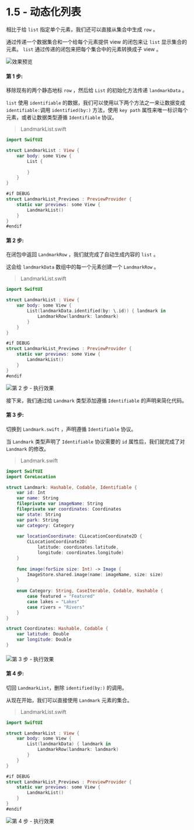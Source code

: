 # 1.5 - 动态化列表

相比于给 `list` 指定单个元素，我们还可以直接从集合中生成 `row` 。

通过传递一个数据集合和一个给每个元素提供 view 的闭包来让 `list` 显示集合的元素。 `list` 通过传递的闭包来把每个集合中的元素转换成子 view 。

![&#x6548;&#x679C;&#x9884;&#x89C8;](../../../.gitbook/assets/image%20%2817%29.png)

#### 第 1 步:

移除现有的两个静态地标 `row` ，然后给 `List` 的初始化方法传递 `landmarkData` 。

`list` 使用 `identifiable` 的数据，我们可以使用以下两个方法之一来让数据变成 `identifiable:`调用 `identified(by:)` 方法，使用 `key path` 属性来唯一标识每个元素，或者让数据类型遵循 `Identifiable` 协议。

> LandmarkList.swift

```swift
import SwiftUI

struct LandmarkList : View {
    var body: some View {
        List {
        
        }
    }
}

#if DEBUG
struct LandmarkList_Previews : PreviewProvider {
    static var previews: some View {
        LandmarkList()
    }
}
#endif
```

#### 第 2 步: 

在闭包中返回 `LandmarkRow` ，我们就完成了自动生成内容的 `list` 。

这会给 `landmarkData` 数组中的每一个元素创建一个 `LandmarkRow` 。

> LandmarkList.swift

```swift
import SwiftUI

struct LandmarkList : View {
    var body: some View {
        List(landmarkData.identified(by: \.id)) { landmark in
            LandmarkRow(landmark: landmark)
        }
    }
}

#if DEBUG
struct LandmarkList_Previews : PreviewProvider {
    static var previews: some View {
        LandmarkList()
    }
}
#endif
```

![&#x7B2C; 2 &#x6B65; - &#x6267;&#x884C;&#x6548;&#x679C;](../../../.gitbook/assets/image%20%284%29.png)

接下来，我们通过给 `Landmark` 类型添加遵循 `Identifiable` 的声明来简化代码。

#### 第 3 步:

切换到 `Landmark.swift` ，声明遵循 `Identifiable` 协议。

当 `Landmark` 类型声明了 `Identifiable` 协议需要的 `id` 属性后，我们就完成了对 `Landmark` 的修改。

> Landmark.swift

```swift
import SwiftUI
import CoreLocation

struct Landmark: Hashable, Codable, Identifiable {
    var id: Int
    var name: String
    fileprivate var imageName: String
    fileprivate var coordinates: Coordinates
    var state: String
    var park: String
    var category: Category
    
    var locationCoordinate: CLLocationCoordinate2D {
        CLLocationCoordinate2D(
            latitude: coordinates.latitude,
            longitude: coordinates.longitude)
    }
    
    func image(forSize size: Int) -> Image {
        ImageStore.shared.image(name: imageName, size: size)
    }
    
    enum Category: String, CaseIterable, Codable, Hashable {
        case featured = "Featured"
        case lakes = "Lakes"
        case rivers = "Rivers"
    }
}

struct Coordinates: Hashable, Codable {
    var latitude: Double
    var longitude: Double
}

```

#### 

![&#x7B2C; 3 &#x6B65; - &#x6267;&#x884C;&#x6548;&#x679C;](../../../.gitbook/assets/image%20%284%29.png)

#### 第 4 步:

切回 `LandmarkList`，删除 `identified(by:)` 的调用。

从现在开始，我们可以直接使用 `Landmark` 元素的集合。

> LandmarkList.swift

```swift
import SwiftUI

struct LandmarkList : View {
    var body: some View {
        List(landmarkData) { landmark in
            LandmarkRow(landmark: landmark)
        }
    }
}

#if DEBUG
struct LandmarkList_Previews : PreviewProvider {
    static var previews: some View {
        LandmarkList()
    }
}
#endif
```



![&#x7B2C; 4 &#x6B65; - &#x6267;&#x884C;&#x6548;&#x679C;](../../../.gitbook/assets/image%20%284%29.png)



